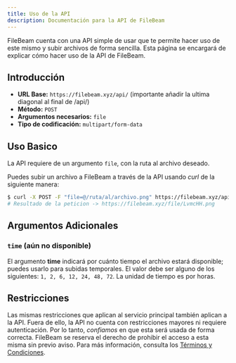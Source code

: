 ```yaml
---
title: Uso de la API
description: Documentación para la API de FileBeam
---
```


FileBeam cuenta con una API simple de usar que te permite hacer uso de este mismo y subir archivos de forma sencilla. Esta página se encargará de explicar cómo hacer uso de la API de FileBeam.

## Introducción

* **URL Base:** `https://filebeam.xyz/api/` (importante añadir la ultima diagonal al final de /api/)
* **Método:** `POST`
* **Argumentos necesarios:** `file`
* **Tipo de codificación:** `multipart/form-data`

## Uso Basico

La API requiere de un argumento `file`, con la ruta al archivo deseado.

Puedes subir un archivo a FileBeam a través de la API usando *curl* de la siguiente manera:

```bash
$ curl -X POST -F "file=@/ruta/al/archivo.png" https://filebeam.xyz/api/
# Resultado de la peticion -> https://filebeam.xyz/file/LvmcHH.png
```

## Argumentos Adicionales

### `time` (aún no disponible)

El argumento **time** indicará por cuánto tiempo el archivo estará disponible; puedes usarlo para subidas temporales. El valor debe ser alguno de los siguientes: `1, 2, 6, 12, 24, 48, 72`. La unidad de tiempo es por horas.

## Restricciones

Las mismas restricciones que aplican al servicio principal también aplican a la API. Fuera de ello, la API no cuenta con restricciones mayores ni requiere autenticación. Por lo tanto, *confiamos* en que esta será usada de forma correcta. FileBeam se reserva el derecho de prohibir el acceso a esta misma sin previo aviso. Para más información, consulta los <a href="/disclaimer/tos" target="_blank">Términos y Condiciones</a>.

